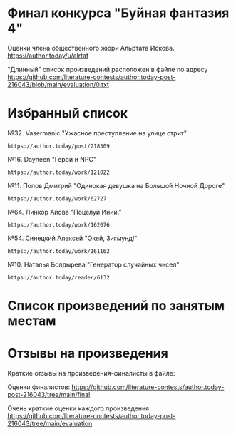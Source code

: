 # Финал конкурса "Буйная фантазия 4"
Оценки члена общественного жюри Альртата Искова.
https://author.today/u/alrtat

"Длинный" список произведений расположен в файле по адресу
https://github.com/literature-contests/author.today-post-216043/blob/main/evaluation/0.txt

# Избранный список

№32. Vasermanic "Ужасное преступление на улице стрит"

	https://author.today/post/218309


№16. Dayneen "Герой и NPC"

	https://author.today/work/121022

	
№11. Попов Дмитрий "Одинокая девушка на Большой Ночной Дороге"

	https://author.today/work/62727

№64. Линкор Айова "Поцелуй Инии."

	https://author.today/work/162076


№54. Синецкий Алексей "Окей, Зигмунд!"

	https://author.today/work/161162


№10. Наталья Болдырева "Генератор случайных чисел"

	https://author.today/reader/6132


# Список произведений по занятым местам


# Отзывы на произведения

Краткие отзывы на произведения-финалисты в файле:


Оценки финалистов:
https://github.com/literature-contests/author.today-post-216043/tree/main/final

Очень краткие оценки каждого произведения:
https://github.com/literature-contests/author.today-post-216043/tree/main/evaluation
